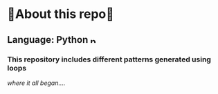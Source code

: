 # 🚨**About this repo**🚨

## Language: Python <img src="https://upload.wikimedia.org/wikipedia/commons/thumb/c/c3/Python-logo-notext.svg/768px-Python-logo-notext.svg.png" alt="python_logo" width="15"/>

### This repository includes different patterns generated using loops
*where it all began....*